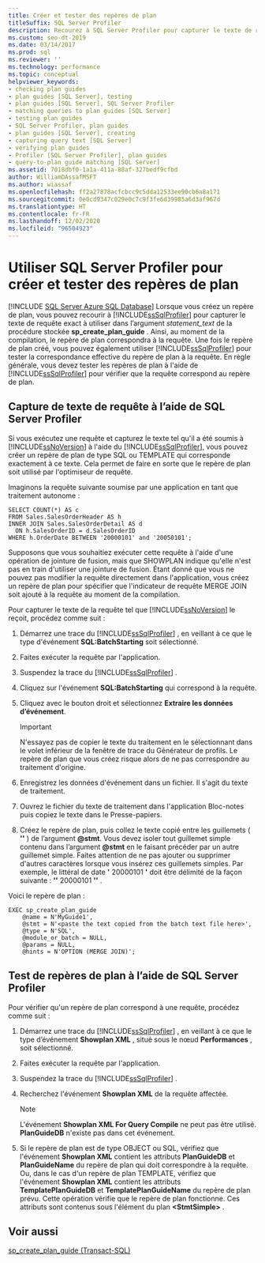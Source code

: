 ```yaml
---
title: Créer et tester des repères de plan
titleSuffix: SQL Server Profiler
description: Recourez à SQL Server Profiler pour capturer le texte de requête exact à utiliser dans l’argument statement_text de la procédure stockée sp_create_plan_guide dans SQL Server.
ms.custom: seo-dt-2019
ms.date: 03/14/2017
ms.prod: sql
ms.reviewer: ''
ms.technology: performance
ms.topic: conceptual
helpviewer_keywords:
- checking plan guides
- plan guides [SQL Server], testing
- plan guides [SQL Server], SQL Server Profiler
- matching queries to plan guides [SQL Server]
- testing plan guides
- SQL Server Profiler, plan guides
- plan guides [SQL Server], creating
- capturing query text [SQL Server]
- verifying plan guides
- Profiler [SQL Server Profiler], plan guides
- query-to-plan guide matching [SQL Server]
ms.assetid: 7018dbf0-1a1a-411a-88af-327bedf9cfbd
author: WilliamDAssafMSFT
ms.author: wiassaf
ms.openlocfilehash: ff2a27878acfcbcc9c5dda12533ee90cb6a8a171
ms.sourcegitcommit: 0e0cd9347c029e0c7c9f3fe6d39985a6d3af967d
ms.translationtype: HT
ms.contentlocale: fr-FR
ms.lasthandoff: 12/02/2020
ms.locfileid: "96504923"
---
```

# <a name="use-sql-server-profiler-to-create-and-test-plan-guides"></a>Utiliser SQL Server Profiler pour créer et tester des repères de plan
[!INCLUDE [SQL Server Azure SQL Database](../../includes/applies-to-version/sql-asdb.md)]
  Lorsque vous créez un repère de plan, vous pouvez recourir à [!INCLUDE[ssSqlProfiler](../../includes/sssqlprofiler-md.md)] pour capturer le texte de requête exact à utiliser dans l’argument *statement_text* de la procédure stockée **sp_create_plan_guide** . Ainsi, au moment de la compilation, le repère de plan correspondra à la requête. Une fois le repère de plan créé, vous pouvez également utiliser [!INCLUDE[ssSqlProfiler](../../includes/sssqlprofiler-md.md)] pour tester la correspondance effective du repère de plan à la requête. En règle générale, vous devez tester les repères de plan à l'aide de [!INCLUDE[ssSqlProfiler](../../includes/sssqlprofiler-md.md)] pour vérifier que la requête correspond au repère de plan.  
  
## <a name="capturing-query-text-by-using-sql-server-profiler"></a>Capture de texte de requête à l’aide de SQL Server Profiler  
 Si vous exécutez une requête et capturez le texte tel qu'il a été soumis à [!INCLUDE[ssNoVersion](../../includes/ssnoversion-md.md)] à l'aide du [!INCLUDE[ssSqlProfiler](../../includes/sssqlprofiler-md.md)], vous pouvez créer un repère de plan de type SQL ou TEMPLATE qui corresponde exactement à ce texte. Cela permet de faire en sorte que le repère de plan soit utilisé par l'optimiseur de requête.  
  
 Imaginons la requête suivante soumise par une application en tant que traitement autonome :  
  
```  
SELECT COUNT(*) AS c  
FROM Sales.SalesOrderHeader AS h  
INNER JOIN Sales.SalesOrderDetail AS d  
  ON h.SalesOrderID = d.SalesOrderID  
WHERE h.OrderDate BETWEEN '20000101' and '20050101';  
```  
  
 Supposons que vous souhaitiez exécuter cette requête à l'aide d'une opération de jointure de fusion, mais que SHOWPLAN indique qu'elle n'est pas en train d'utiliser une jointure de fusion. Étant donné que vous ne pouvez pas modifier la requête directement dans l'application, vous créez un repère de plan pour spécifier que l'indicateur de requête MERGE JOIN soit ajouté à la requête au moment de la compilation.  
  
 Pour capturer le texte de la requête tel que [!INCLUDE[ssNoVersion](../../includes/ssnoversion-md.md)] le reçoit, procédez comme suit :  
  
1.  Démarrez une trace du [!INCLUDE[ssSqlProfiler](../../includes/sssqlprofiler-md.md)] , en veillant à ce que le type d'événement **SQL:BatchStarting** soit sélectionné.  
  
2.  Faites exécuter la requête par l'application.  
  
3.  Suspendez la trace du [!INCLUDE[ssSqlProfiler](../../includes/sssqlprofiler-md.md)] .  
  
4.  Cliquez sur l'événement **SQL:BatchStarting** qui correspond à la requête.  
  
5.  Cliquez avec le bouton droit et sélectionnez **Extraire les données d’événement**.  
  
    > [!IMPORTANT]  
    >  N'essayez pas de copier le texte du traitement en le sélectionnant dans le volet inférieur de la fenêtre de trace du Générateur de profils. Le repère de plan que vous créez risque alors de ne pas correspondre au traitement d'origine.  
  
6.  Enregistrez les données d'événement dans un fichier. Il s'agit du texte de traitement.  
  
7.  Ouvrez le fichier du texte de traitement dans l'application Bloc-notes puis copiez le texte dans le Presse-papiers.  
  
8.  Créez le repère de plan, puis collez le texte copié entre les guillemets ( **''** ) de l’argument **\@stmt**. Vous devez isoler tout guillemet simple contenu dans l’argument **\@stmt** en le faisant précéder par un autre guillemet simple. Faites attention de ne pas ajouter ou supprimer d'autres caractères lorsque vous insérez ces guillemets simples. Par exemple, le littéral de date **'** 20000101 **'** doit être délimité de la façon suivante : **''** 20000101 **''** .  
  
 Voici le repère de plan :  
  
```  
EXEC sp_create_plan_guide   
    @name = N'MyGuide1',  
    @stmt = N'<paste the text copied from the batch text file here>',  
    @type = N'SQL',  
    @module_or_batch = NULL,  
    @params = NULL,  
    @hints = N'OPTION (MERGE JOIN)';  
```  
  
## <a name="testing-plan-guides-by-using-sql-server-profiler"></a>Test de repères de plan à l’aide de SQL Server Profiler  
 Pour vérifier qu'un repère de plan correspond à une requête, procédez comme suit :  
  
1.  Démarrez une trace du [!INCLUDE[ssSqlProfiler](../../includes/sssqlprofiler-md.md)] , en veillant à ce que le type d’événement **Showplan XML** , situé sous le nœud **Performances** , soit sélectionné.  
  
2.  Faites exécuter la requête par l'application.  
  
3.  Suspendez la trace du [!INCLUDE[ssSqlProfiler](../../includes/sssqlprofiler-md.md)] .  
  
4.  Recherchez l'événement **Showplan XML** de la requête affectée.  
  
    > [!NOTE]  
    >  L'événement **Showplan XML For Query Compile** ne peut pas être utilisé. **PlanGuideDB** n'existe pas dans cet événement.  
  
5.  Si le repère de plan est de type OBJECT ou SQL, vérifiez que l'événement **Showplan XML** contient les attributs **PlanGuideDB** et **PlanGuideName** du repère de plan qui doit correspondre à la requête. Ou, dans le cas d'un repère de plan TEMPLATE, vérifiez que l'événement **Showplan XML** contient les attributs **TemplatePlanGuideDB** et **TemplatePlanGuideName** du repère de plan prévu. Cette opération vérifie que le repère de plan fonctionne. Ces attributs sont contenus sous l'élément du plan **\<StmtSimple>** .  
  
## <a name="see-also"></a>Voir aussi  
 [sp_create_plan_guide &#40;Transact-SQL&#41;](../../relational-databases/system-stored-procedures/sp-create-plan-guide-transact-sql.md)  
  
  
